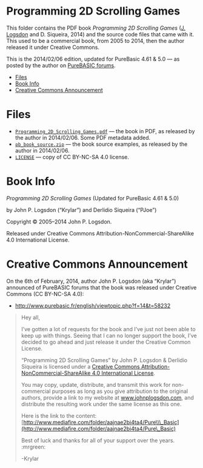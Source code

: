 Programming 2D Scrolling Games
==============================

This folder contains the PDF book *Programming 2D Scrolling Games* ([J. Logsdon](http://www.johnplogsdon.com/) and D. Siqueira, 2014) and the source code files that came with it. This used to be a commercial book, from 2005 to 2014, then the author released it under Creative Commons.

This is the 2014/02/06 edition, updated for PureBasic 4.61 & 5.0 — as posted by the author on [PureBASIC forums](http://www.purebasic.fr/english/viewtopic.php?f=14&t=58232).

<!-- #toc -->
-   [Files](#files)
-   [Book Info](#book-info)
-   [Creative Commons Announcement](#creative-commons-announcement)

<!-- /toc -->
Files
=====

-   [`Programming_2D_Scrolling_Games.pdf`](./Programming_2D_Scrolling_Games.pdf) — the book in PDF, as released by the author in 2014/02/06. Some PDF metadata added.
-   [`pb_book_source.zip`](./pb_book_source.zip) — the book source examples, as released by the author in 2014/02/06.
-   [`LICENSE`](./LICENSE) — copy of CC BY-NC-SA 4.0 license.

Book Info
=========

*Programming 2D Scrolling Games* (Updated for PureBasic 4.61 & 5.0)

by John P. Logsdon (“Krylar”) and Derlidio Siqueira (“PJoe”)

Copyright © 2005–2014 John P. Logsdon.

Released under Creative Commons Attribution-NonCommercial-ShareAlike 4.0 International License.

Creative Commons Announcement
=============================

On the 6th of February, 2014, author John P. Logsdon (aka “Krylar”) announced of PureBASIC forums that the book was released under Creative Commons (CC BY-NC-SA 4.0):

-   <http://www.purebasic.fr/english/viewtopic.php?f=14&t=58232>

> Hey all,
>
> I’ve gotten a lot of requests for the book and I’ve just not been able to keep up with things. Seeing that I can no longer support the book, I’ve decided to go ahead and just release it under the Creative Common License.
>
> “Programming 2D Scrolling Games” by John P. Logsdon & Derlidio Siqueira is licensed under a [Creative Commons Attribution-NonCommercial-ShareAlike 4.0 International License](http://creativecommons.org/licenses/by-nc-sa/4.0/deed.en_US).
>
> You may copy, update, distribute, and transmit this work for non-commercial purposes as long as you give attribution to the original authors, provide a link to my website at www.johnplogsdon.com, and distribute the resulting work under the same license as this one.
>
> Here is the link to the content: [http://www.mediafire.com/folder/aajnae2bi4ta4/Pure\\\_Basic](http://www.mediafire.com/folder/aajnae2bi4ta4/Pure\_Basic)
>
> Best of luck and thanks for all of your support over the years. :mrgreen:
>
> -Krylar
